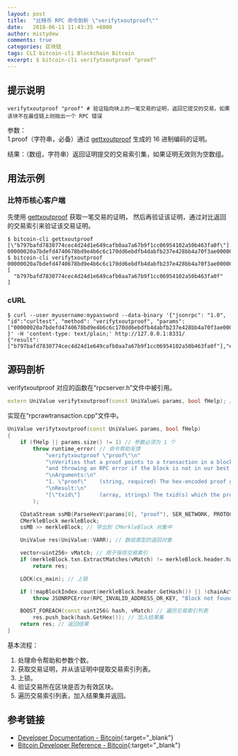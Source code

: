 ```yaml
---
layout: post
title:  "比特币 RPC 命令剖析 \"verifytxoutproof\""
date:   2018-06-11 11:43:35 +0800
author: mistydew
comments: true
categories: 区块链
tags: CLI bitcoin-cli Blockchain Bitcoin
excerpt: $ bitcoin-cli verifytxoutproof "proof"
---
```

## 提示说明

```shell
verifytxoutproof "proof" # 验证指向块上的一笔交易的证明，返回它提交的交易，如果该块不在最佳链上则抛出一个 RPC 错误
```

参数：<br>
1.proof（字符串，必备）通过 [gettxoutproof](/blog/2018/06/bitcoin-rpc-command-gettxoutproof.html) 生成的 16 进制编码的证明。

结果：（数组，字符串）返回证明提交的交易索引集，如果证明无效则为空数组。

## 用法示例

### 比特币核心客户端

先使用 [gettxoutproof](/blog/2018/06/bitcoin-rpc-command-gettxoutproof.html) 获取一笔交易的证明，
然后再验证该证明，通过对比返回的交易索引来验证该交易证明。

```shell
$ bitcoin-cli gettxoutproof [\"b797bafd7830774cec4d24d1e649cafb0aa7a67b9f1cc06954102a50b463fa0f\"]
00000020a7bdefd4740678bd9e4b6c6c170dd6ebdfb4dabfb237e428bb4a70f3ae000000ea0a02f07f8f8d9e81792b0068341be05dc20a1d7488b0c34a64c6ed1de72d41b7a3305b538c021e7d5952000200000002ba9ac033f860746a4ab907f918192bf412965e414d84aca52d705131f3b47e570ffa63b4502a105469c01c9f7ba6a70afbca49e6d1244dec4c773078fdba97b70105
$ bitcoin-cli verifytxoutproof 00000020a7bdefd4740678bd9e4b6c6c170dd6ebdfb4dabfb237e428bb4a70f3ae000000ea0a02f07f8f8d9e81792b0068341be05dc20a1d7488b0c34a64c6ed1de72d41b7a3305b538c021e7d5952000200000002ba9ac033f860746a4ab907f918192bf412965e414d84aca52d705131f3b47e570ffa63b4502a105469c01c9f7ba6a70afbca49e6d1244dec4c773078fdba97b70105
[
  "b797bafd7830774cec4d24d1e649cafb0aa7a67b9f1cc06954102a50b463fa0f"
]
```

### cURL

```shell
$ curl --user myusername:mypassword --data-binary '{"jsonrpc": "1.0", "id":"curltest", "method": "verifytxoutproof", "params": ["00000020a7bdefd4740678bd9e4b6c6c170dd6ebdfb4dabfb237e428bb4a70f3ae000000ea0a02f07f8f8d9e81792b0068341be05dc20a1d7488b0c34a64c6ed1de72d41b7a3305b538c021e7d5952000200000002ba9ac033f860746a4ab907f918192bf412965e414d84aca52d705131f3b47e570ffa63b4502a105469c01c9f7ba6a70afbca49e6d1244dec4c773078fdba97b70105"] }' -H 'content-type: text/plain;' http://127.0.0.1:8331/
{"result":["b797bafd7830774cec4d24d1e649cafb0aa7a67b9f1cc06954102a50b463fa0f"],"error":null,"id":"curltest"}
```

## 源码剖析
verifytxoutproof 对应的函数在“rpcserver.h”文件中被引用。

```cpp
extern UniValue verifytxoutproof(const UniValue& params, bool fHelp); // 验证交易证明
```

实现在“rpcrawtransaction.cpp”文件中。

```cpp
UniValue verifytxoutproof(const UniValue& params, bool fHelp)
{
    if (fHelp || params.size() != 1) // 参数必须为 1 个
        throw runtime_error( // 命令帮助反馈
            "verifytxoutproof \"proof\"\n"
            "\nVerifies that a proof points to a transaction in a block, returning the transaction it commits to\n"
            "and throwing an RPC error if the block is not in our best chain\n"
            "\nArguments:\n"
            "1. \"proof\"    (string, required) The hex-encoded proof generated by gettxoutproof\n"
            "\nResult:\n"
            "[\"txid\"]      (array, strings) The txid(s) which the proof commits to, or empty array if the proof is invalid\n"
        );

    CDataStream ssMB(ParseHexV(params[0], "proof"), SER_NETWORK, PROTOCOL_VERSION); // 获取指定交易证明初始化数据流对象
    CMerkleBlock merkleBlock;
    ssMB >> merkleBlock; // 导出到 CMerkleBlock 对象中

    UniValue res(UniValue::VARR); // 数组类型的返回对象

    vector<uint256> vMatch; // 用于保存交易索引
    if (merkleBlock.txn.ExtractMatches(vMatch) != merkleBlock.header.hashMerkleRoot) // 提取交易索引列表
        return res;

    LOCK(cs_main); // 上锁

    if (!mapBlockIndex.count(merkleBlock.header.GetHash()) || !chainActive.Contains(mapBlockIndex[merkleBlock.header.GetHash()])) // 区块索引映射列表中包含该区块（头）索引 且 激活的链包含该区块
        throw JSONRPCError(RPC_INVALID_ADDRESS_OR_KEY, "Block not found in chain");

    BOOST_FOREACH(const uint256& hash, vMatch) // 遍历交易索引列表
        res.push_back(hash.GetHex()); // 加入结果集
    return res; // 返回结果
}
```

基本流程：
1. 处理命令帮助和参数个数。
2. 获取交易证明，并从该证明中提取交易索引列表。
3. 上锁。
4. 验证交易所在区块是否为有效区块。
5. 遍历交易索引列表，加入结果集并返回。

## 参考链接

* [Developer Documentation - Bitcoin](https://bitcoin.org/en/developer-documentation){:target="_blank"}
* [Bitcoin Developer Reference - Bitcoin](https://bitcoin.org/en/developer-reference#verifytxoutproof){:target="_blank"}
